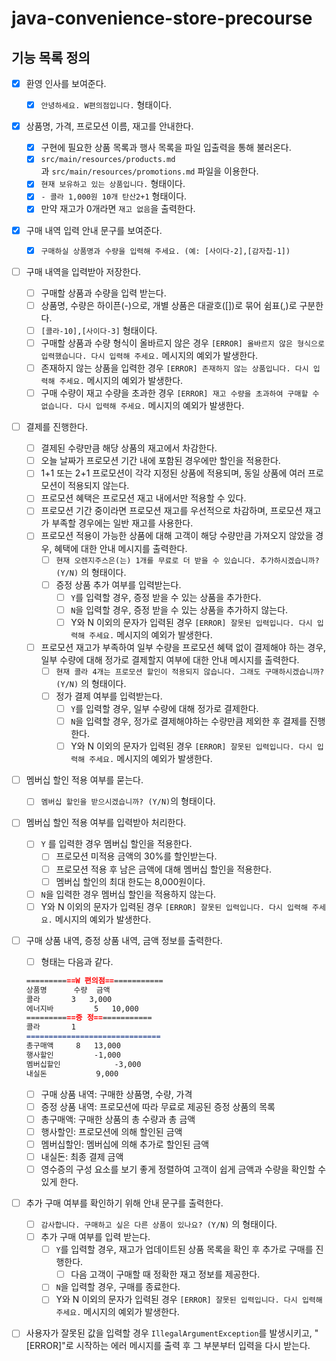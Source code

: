 # java-convenience-store-precourse


## 기능 목록 정의
- [X]  환영 인사를 보여준다.
    - [X]  `안녕하세요. W편의점입니다.` 형태이다.
- [X]  상품명, 가격, 프로모션 이름, 재고를 안내한다.
    - [X]  구현에 필요한 상품 목록과 행사 목록을 파일 입출력을 통해 불러온다.
    - [X]  `src/main/resources/products.md`과 `src/main/resources/promotions.md` 파일을 이용한다.
    - [X]  `현재 보유하고 있는 상품입니다.` 형태이다.
    - [X]  `- 콜라 1,000원 10개 탄산2+1` 형태이다.
    - [X]  만약 재고가 0개라면 `재고 없음`을 출력한다.

- [X]  구매 내역 입력 안내 문구를 보여준다.
    - [X]  `구매하실 상품명과 수량을 입력해 주세요. (예: [사이다-2],[감자칩-1])`

- [ ]  구매 내역을 입력받아 저장한다.
    - [ ]  구매할 상품과 수량을 입력 받는다.
    - [ ]  상품명, 수량은 하이픈(-)으로, 개별 상품은 대괄호([])로 묶어 쉼표(,)로 구분한다.
    - [ ]  `[콜라-10],[사이다-3]` 형태이다.
    - [ ]  구매할 상품과 수량 형식이 올바르지 않은 경우 `[ERROR] 올바르지 않은 형식으로 입력했습니다. 다시 입력해 주세요.` 메시지의 예외가 발생한다.
    - [ ]  존재하지 않는 상품을 입력한 경우 `[ERROR] 존재하지 않는 상품입니다. 다시 입력해 주세요.` 메시지의 예외가 발생한다.
    - [ ]  구매 수량이 재고 수량을 초과한 경우 `[ERROR] 재고 수량을 초과하여 구매할 수 없습니다. 다시 입력해 주세요.` 메시지의 예외가 발생한다.

- [ ]  결제를 진행한다.
    - [ ]  결제된 수량만큼 해당 상품의 재고에서 차감한다.
    - [ ]  오늘 날짜가 프로모션 기간 내에 포함된 경우에만 할인을 적용한다.
    - [ ]  1+1 또는 2+1 프로모션이 각각 지정된 상품에 적용되며, 동일 상품에 여러 프로모션이 적용되지 않는다.
    - [ ]  프로모션 혜택은 프로모션 재고 내에서만 적용할 수 있다.
    - [ ]  프로모션 기간 중이라면 프로모션 재고를 우선적으로 차감하며, 프로모션 재고가 부족할 경우에는 일반 재고를 사용한다.
    - [ ]  프로모션 적용이 가능한 상품에 대해 고객이 해당 수량만큼 가져오지 않았을 경우, 혜택에 대한 안내 메시지를 출력한다.
        - [ ]  `현재 오렌지주스은(는) 1개를 무료로 더 받을 수 있습니다. 추가하시겠습니까? (Y/N)` 의 형태이다.
        - [ ]  증정 상품 추가 여부를 입력받는다.
            - [ ]  `Y`를 입력할 경우, 증정 받을 수 있는 상품을 추가한다.
            - [ ]  `N`을 입력할 경우, 증정 받을 수 있는 상품을 추가하지 않는다.
            - [ ]  Y와 N 이외의 문자가 입력된 경우 `[ERROR] 잘못된 입력입니다. 다시 입력해 주세요.` 메시지의 예외가 발생한다.
    - [ ]  프로모션 재고가 부족하여 일부 수량을 프로모션 혜택 없이 결제해야 하는 경우, 일부 수량에 대해 정가로 결제할지 여부에 대한 안내 메시지를 출력한다.
        - [ ]  `현재 콜라 4개는 프로모션 할인이 적용되지 않습니다. 그래도 구매하시겠습니까? (Y/N)` 의 형태이다.
        - [ ]  정가 결제 여부를 입력받는다.
            - [ ]  `Y`를 입력할 경우, 일부 수량에 대해 정가로 결제한다.
            - [ ]  `N`을 입력할 경우, 정가로 결제해야하는 수량만큼 제외한 후 결제를 진행한다.
            - [ ]  Y와 N 이외의 문자가 입력된 경우 `[ERROR] 잘못된 입력입니다. 다시 입력해 주세요.` 메시지의 예외가 발생한다.

- [ ]  멤버십 할인 적용 여부를 묻는다.
    - [ ]  `멤버십 할인을 받으시겠습니까? (Y/N)`의 형태이다.

- [ ]  멤버십 할인 적용 여부를 입력받아 처리한다.
    - [ ]  `Y` 를 입력한 경우 멤버십 할인을 적용한다.
        - [ ]  프로모션 미적용 금액의 30%를 할인받는다.
        - [ ]  프로모션 적용 후 남은 금액에 대해 멤버십 할인을 적용한다.
        - [ ]  멤버십 할인의 최대 한도는 8,000원이다.
    - [ ]  `N`을 입력한 경우 멤버십 할인을 적용하지 않는다.
    - [ ]  Y와 N 이외의 문자가 입력된 경우 `[ERROR] 잘못된 입력입니다. 다시 입력해 주세요.` 메시지의 예외가 발생한다.

- [ ]  구매 상품 내역, 증정 상품 내역, 금액 정보를 출력한다.
    - [ ]  형태는 다음과 같다.

   ```markdown
   ===========W 편의점=============
   상품명		수량	금액
   콜라		3 	3,000
   에너지바 		5 	10,000
   ===========증	정=============
   콜라		1
   ==============================
   총구매액		8	13,000
   행사할인			-1,000
   멤버십할인			-3,000
   내실돈			 9,000
   ```

    - [ ]  구매 상품 내역: 구매한 상품명, 수량, 가격
    - [ ]  증정 상품 내역: 프로모션에 따라 무료로 제공된 증정 상품의 목록
    - [ ]  총구매액: 구매한 상품의 총 수량과 총 금액
    - [ ]  행사할인: 프로모션에 의해 할인된 금액
    - [ ]  멤버십할인: 멤버십에 의해 추가로 할인된 금액
    - [ ]  내실돈: 최종 결제 금액
    - [ ]  영수증의 구성 요소를 보기 좋게 정렬하여 고객이 쉽게 금액과 수량을 확인할 수 있게 한다.

- [ ]  추가 구매 여부를 확인하기 위해 안내 문구를 출력한다.
    - [ ]  `감사합니다. 구매하고 싶은 다른 상품이 있나요? (Y/N)` 의 형태이다.
    - [ ]  추가 구매 여부를 입력 받는다.
        - [ ]  `Y`를 입력할 경우, 재고가 업데이트된 상품 목록을 확인 후 추가로 구매를 진행한다.
            - [ ]  다음 고객이 구매할 때 정확한 재고 정보를 제공한다.
        - [ ]  `N`을 입력할 경우, 구매를 종료한다.
        - [ ]  Y와 N 이외의 문자가 입력된 경우 `[ERROR] 잘못된 입력입니다. 다시 입력해 주세요.` 메시지의 예외가 발생한다.

- [ ]  사용자가 잘못된 값을 입력할 경우 `IllegalArgumentException`를 발생시키고, "[ERROR]"로 시작하는 에러 메시지를 출력 후 그 부분부터 입력을 다시 받는다.
